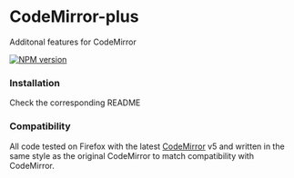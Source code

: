 # CodeMirror-plus
Additonal features for CodeMirror

[![NPM version](https://img.shields.io/npm/v/codemirror.svg)](https://www.npmjs.org/package/codemirror)



### Installation

Check the corresponding README

### Compatibility

All code tested on Firefox with the latest [CodeMirror](https://github.com/codemirror/CodeMirror) v5 and written in the same style as the original CodeMirror to match compatibility with CodeMirror.
